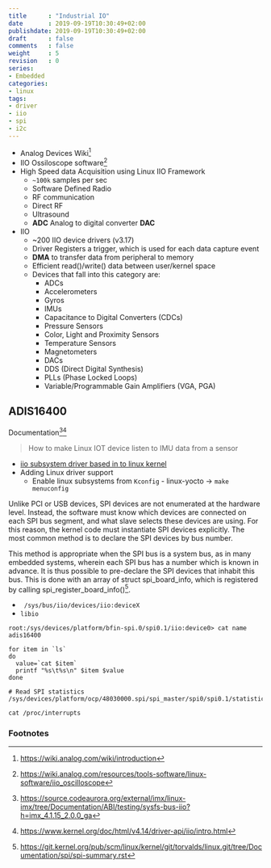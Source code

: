 ```yaml
---
title      : "Industrial IO"
date       : 2019-09-19T10:30:49+02:00
publishdate: 2019-09-19T10:30:49+02:00
draft      : false
comments   : false
weight     : 5
revision   : 0
series:
- Embedded
categories:
- linux
tags:
- driver
- iio
- spi
- i2c
---
```



<!-- more -->

* Analog Devices Wiki[^2]
* IIO Ossiloscope software[^3]
* High Speed data Acquisition using Linux IIO Framework
  * `~100k` samples per sec
  * Software Defined Radio
  * RF communication
  * Direct RF
  * Ultrasound
  * **ADC** Analog to digital converter **DAC**
* IIO
  * ~200 IIO device drivers (v3.17)
  * Driver Registers a trigger, which is used for each data capture event
  * **DMA** to transfer data from peripheral to memory
  * Efficient read()/write() data between user/kernel space
  * Devices that fall into this category are:
    * ADCs
    * Accelerometers
    * Gyros
    * IMUs
    * Capacitance to Digital Converters (CDCs)
    * Pressure Sensors
    * Color, Light and Proximity Sensors
    * Temperature Sensors
    * Magnetometers
    * DACs
    * DDS (Direct Digital Synthesis)
    * PLLs (Phase Locked Loops)
    * Variable/Programmable Gain Amplifiers (VGA, PGA)

## ADIS16400

Documentation[^5][^6]

> How to make Linux IOT device listen to IMU data from a sensor

* [iio subsystem driver based in to linux kernel](https://github.com/torvalds/linux/tree/master/drivers/iio/imu)
* Adding Linux driver support
  * Enable linux subsystems from `Kconfig` - linux-yocto -> `make menuconfig`

Unlike PCI or USB devices, SPI devices are not enumerated at the hardware level. Instead, the software must know which devices are connected on each SPI bus segment, and what slave selects these devices are using. For this reason, the kernel code must instantiate SPI devices explicitly. The most common method is to declare the SPI devices by bus number.

This method is appropriate when the SPI bus is a system bus, as in many embedded systems, wherein each SPI bus has a number which is known in advance. It is thus possible to pre-declare the SPI devices that inhabit this bus. This is done with an array of struct spi_board_info, which is registered by calling spi_register_board_info()[^1].

* ` /sys/bus/iio/devices/iio:deviceX`
* `libio`

```
root:/sys/devices/platform/bfin-spi.0/spi0.1/iio:device0> cat name
adis16400

for item in `ls`
do
  value=`cat $item`
  printf "%s\t%s\n" $item $value 
done

# Read SPI statistics
/sys/devices/platform/ocp/48030000.spi/spi_master/spi0/spi0.1/statistics

cat /proc/interrupts 
```


### Footnotes

[^1]: https://git.kernel.org/pub/scm/linux/kernel/git/torvalds/linux.git/tree/Documentation/spi/spi-summary.rst
[^2]: https://wiki.analog.com/wiki/introduction
[^3]: https://wiki.analog.com/resources/tools-software/linux-software/iio_oscilloscope
[^4]: https://events.static.linuxfound.org/sites/events/files/slides/iio_high_speed.pdf
[^5]: https://source.codeaurora.org/external/imx/linux-imx/tree/Documentation/ABI/testing/sysfs-bus-iio?h=imx_4.1.15_2.0.0_ga
[^6]: https://www.kernel.org/doc/html/v4.14/driver-api/iio/intro.html
